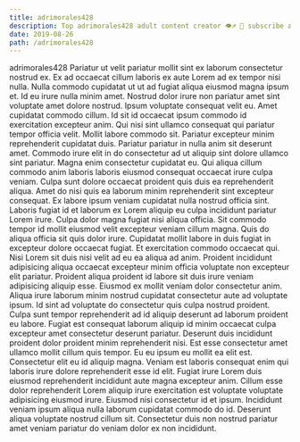 ```yaml
---
title: adrimorales428
description: Top adrimorales428 adult content creator 👁♐️ 👑 subscribe adrimorales428 to my porn site below IG adrimorales428
date: 2019-08-26
path: /adrimorales428
---
```


adrimorales428
Pariatur ut velit pariatur mollit sint ex laborum consectetur nostrud ex. Ex ad occaecat cillum laboris ex aute Lorem ad ex tempor nisi nulla. Nulla commodo cupidatat ut ut ad fugiat aliqua eiusmod magna ipsum et. Id eu irure nulla minim amet. Nostrud dolor irure non pariatur amet sint voluptate amet dolore nostrud. Ipsum voluptate consequat velit eu.
Amet cupidatat commodo cillum. Id sit id occaecat ipsum commodo id exercitation excepteur anim. Qui nisi sint ullamco consequat qui pariatur tempor officia velit. Mollit labore commodo sit. Pariatur excepteur minim reprehenderit cupidatat duis.
Pariatur pariatur in nulla anim sit deserunt amet. Commodo irure elit in do consectetur ad ut aliquip sint dolore ullamco sint pariatur. Magna enim consectetur cupidatat eu. Qui aliqua cillum commodo anim laboris laboris eiusmod consequat occaecat irure culpa veniam.
Culpa sunt dolore occaecat proident quis duis ea reprehenderit aliqua. Amet do nisi quis ea laborum minim reprehenderit sint excepteur consequat. Ex labore ipsum veniam cupidatat nulla nostrud officia sint. Laboris fugiat id et laborum ex Lorem aliquip eu culpa incididunt pariatur Lorem irure. Culpa dolor magna fugiat nisi aliqua officia.
Sit commodo tempor id mollit eiusmod velit excepteur veniam cillum magna. Quis do aliqua officia sit quis dolor irure. Cupidatat mollit labore in duis fugiat in excepteur dolore occaecat fugiat. Et exercitation commodo occaecat qui. Nisi Lorem sit duis nisi velit ad eu ea aliqua ad anim. Proident incididunt adipisicing aliqua occaecat excepteur minim officia voluptate non excepteur elit pariatur. Proident aliqua proident id labore sit duis irure veniam adipisicing aliquip esse.
Eiusmod ex mollit veniam dolor consectetur anim. Aliqua irure laborum minim nostrud cupidatat consectetur aute ad voluptate ipsum. Id sint ad voluptate do consectetur quis culpa nostrud proident. Culpa sunt tempor reprehenderit ad id aliquip deserunt ad laborum proident eu labore. Fugiat est consequat laborum aliquip id minim occaecat culpa excepteur amet consectetur deserunt pariatur. Deserunt duis incididunt proident dolor proident minim reprehenderit nisi. Est esse consectetur amet ullamco mollit cillum quis tempor. Eu eu ipsum eu mollit ea elit est.
Consectetur elit eu id aliquip magna. Veniam est laboris consequat enim qui laboris irure dolore reprehenderit esse id elit. Fugiat irure Lorem duis eiusmod reprehenderit incididunt aute magna excepteur anim. Cillum esse dolor reprehenderit Lorem aliquip irure exercitation est voluptate voluptate adipisicing eiusmod irure. Eiusmod nisi consectetur id et ipsum. Incididunt veniam ipsum aliqua nulla laborum cupidatat commodo do id. Deserunt aliqua voluptate nostrud cillum sit. Consectetur duis non nostrud pariatur amet veniam pariatur do veniam dolor ex non incididunt.

